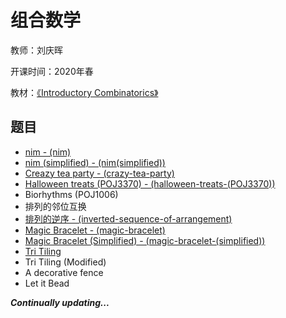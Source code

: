 # 组合数学 

教师：刘庆晖

开课时间：2020年春

教材：[《Introductory Combinatorics》](https://book.douban.com/subject/3564282/)

## 题目

- [nim - (nim)](https://github.com/Hyperzsb/BIT/tree/master/2020/combinatorial-mathematics/nim)
- [nim (simplified) - (nim(simplified))](https://github.com/Hyperzsb/BIT/tree/master/2020/combinatorial-mathematics/nim(simplified))
- [Creazy tea party - (crazy-tea-party)](https://github.com/Hyperzsb/BIT/tree/master/2020/combinatorial-mathematics/crazy-tea-party)
- [Halloween treats (POJ3370) - (halloween-treats-(POJ3370))](https://github.com/Hyperzsb/BIT/tree/master/2020/combinatorial-mathematics/halloween-treats-(POJ3370))
- Biorhythms (POJ1006)
- 排列的邻位互换
- [排列的逆序 - (inverted-sequence-of-arrangement)](https://github.com/Hyperzsb/BIT/tree/master/2020/combinatorial-mathematics/inverted-sequence-of-arrangement)
- [Magic Bracelet - (magic-bracelet)](https://github.com/Hyperzsb/BIT/tree/master/2020/combinatorial-mathematics/magic-bracelet)
- [Magic Bracelet (Simplified) - (magic-bracelet-(simplified))](https://github.com/Hyperzsb/BIT/tree/master/2020/combinatorial-mathematics/magic-bracelet-(simplified))
- [Tri Tiling](https://github.com/Hyperzsb/BIT/tree/master/2020/combinatorial-mathematics/tri-tiling)
- Tri Tiling (Modified)
- A decorative fence
- Let it Bead

***Continually updating...***